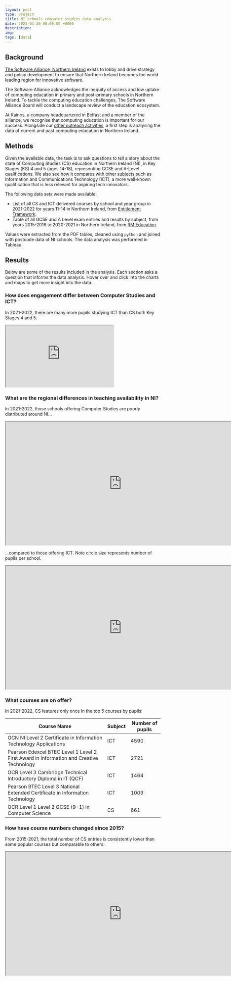 ```yaml
---
layout: post
type: project
title: NI schools computer studies data analysis
date: 2023-01-20 00:00:00 +0000
description: 
img: 
tags: [data] 
---
```


## Background

[The Software Alliance, Northern Ireland](https://softwarealliancenorthernirelan.godaddysites.com/about) exists to lobby and drive strategy and policy development to ensure that Northern Ireland becomes the world leading region for innovative software.  

The Software Alliance acknowledges the inequity of access and low uptake of computing education in primary and post-primary schools in Northern Ireland. To tackle the computing education challenges, The Software Alliance Board will conduct a landscape review of the education ecosystem.  

At Kainos, a company headquartered in Belfast and a member of the alliance, we recognise that computing education is important for our success. Alongside our [other outreach activities](https://www.kainos.com/insights/news/kainos-tech-outreach-programme-receives-highly-commended-honour-responsible-business-awards), a first step is analysing the data of current and past computing education in Northern Ireland.

## Methods

Given the available data, the task is to ask questions to tell a story about the state of Computing Studies (CS) education in Northern Ireland (NI), in Key Stages (KS) 4 and 5 (ages 14-18), representing GCSE and A-Level qualifications. We also see how it compares with other subjects such as Information and Communications Technology (ICT), a more well-known qualification that is less relevant for aspiring tech innovators.

The following data sets were made available:

- List of all CS and ICT delivered courses by school and year group in 2021-2022 for years 11-14 in Northern Ireland, from [Entitlement Framework](https://www.education-ni.gov.uk/articles/entitlement-framework).
- Table of all GCSE and A Level exam entries and results by subject, from years 2015-2016 to 2020-2021 in Northern Ireland, from [RM Education](https://www.rm.com/).

Values were extracted from the PDF tables, cleaned using `python` and joined with postcode data of NI schools. The data analysis was performed in Tableau.

## Results

Below are some of the results included in the analysis. Each section asks a question that informs the data analysis. Hover over and click into the charts and maps to get more insight into the data.

### How does engagement differ between Computer Studies and ICT?

In 2021-2022, there are many more pupils studying ICT than CS both Key Stages 4 and 5.

<iframe
  src="https://andrewwango.github.io/assets/html/ni_outreach/Total_Pupils.html"
  style="width:350px;height:200px"
></iframe>

### What are the regional differences in teaching availability in NI?

In 2021-2022, those schools offering Computer Studies are poorly distributed around NI...

<iframe
  src="https://andrewwango.github.io/assets/html/ni_outreach/Map_CS.html"
  style="width:750px;height:400px"
></iframe>

...compared to those offering ICT. Note circle size represents number of pupils per school.

<iframe
  src="https://andrewwango.github.io/assets/html/ni_outreach/Map_ICT.html"
  style="width:750px;height:400px"
></iframe>



### What courses are on offer?

In 2021-2022, CS features only once in the top 5 courses by pupils:

| Course Name                                                                             | Subject | Number of pupils |
|-----------------------------------------------------------------------------------------|---------|------------------|
| OCN NI Level 2 Certificate in Information Technology Applications                       | ICT     | 4590             |
| Pearson Edexcel BTEC Level 1 Level 2 First Award in Information and Creative Technology | ICT     | 2721             |
| OCR Level 3 Cambridge Technical Introductory Diploma in IT (QCF)                        | ICT     | 1464             |
| Pearson BTEC Level 3 National Extended Certificate in Information Technology            | ICT     | 1009             |
| OCR Level 1 Level 2 GCSE (9-1) in Computer Science                                      | CS      | 661              |

### How have course numbers changed since 2015?

From 2015-2021, the total number of CS entries is consistently lower than some popular courses but comparable to others:

<iframe
  src="https://andrewwango.github.io/assets/html/ni_outreach/History.html"
  style="width:750px;height:400px"
></iframe>

